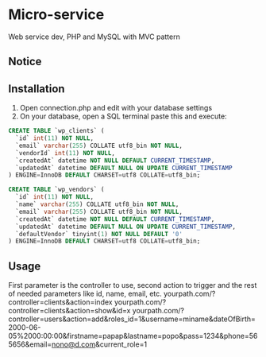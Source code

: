 # Micro-service
Web service dev, PHP and MySQL with MVC pattern

## Notice

## Installation
1. Open connection.php and edit with your database settings
2. On your database, open a SQL terminal paste this and execute:

```sql
CREATE TABLE `wp_clients` (
  `id` int(11) NOT NULL,
  `email` varchar(255) COLLATE utf8_bin NOT NULL,
  `vendorId` int(11) NOT NULL,
  `createdAt` datetime NOT NULL DEFAULT CURRENT_TIMESTAMP,
  `updatedAt` datetime DEFAULT NULL ON UPDATE CURRENT_TIMESTAMP
) ENGINE=InnoDB DEFAULT CHARSET=utf8 COLLATE=utf8_bin;

CREATE TABLE `wp_vendors` (
  `id` int(11) NOT NULL,
  `name` varchar(255) COLLATE utf8_bin NOT NULL,
  `email` varchar(255) COLLATE utf8_bin NOT NULL,
  `createdAt` datetime NOT NULL DEFAULT CURRENT_TIMESTAMP,
  `updatedAt` datetime DEFAULT NULL ON UPDATE CURRENT_TIMESTAMP,
  `defaultVendor` tinyint(1) NOT NULL DEFAULT '0'
) ENGINE=InnoDB DEFAULT CHARSET=utf8 COLLATE=utf8_bin;


```


## Usage
First parameter is the controller to use, second action to trigger and the rest of needed parameters like id, name, email, etc.
yourpath.com/?controller=clients&action=index 
yourpath.com/?controller=clients&action=show&id=x
yourpath.com/?controller=users&action=add&roles_id=1&username=miname&dateOfBirth=2000-06-05%2000:00:00&firstname=papap&lastname=popo&pass=1234&phone=565656&email=nono@d.com&current_role=1

